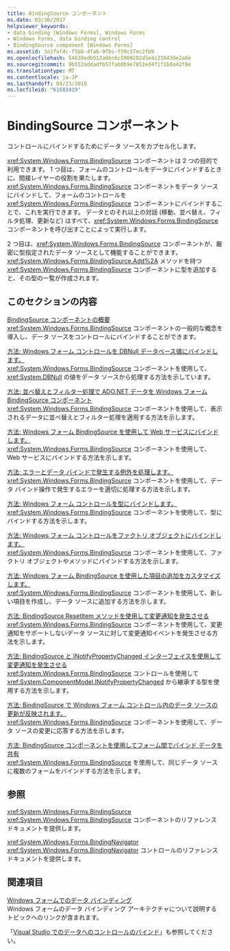 ```yaml
---
title: BindingSource コンポーネント
ms.date: 03/30/2017
helpviewer_keywords:
- data binding [Windows Forms], Windows Forms
- Windows Forms, data binding control
- BindingSource component [Windows Forms]
ms.assetid: 3e2faf4c-f5b8-4fa6-9fbc-f59c37ec2fb9
ms.openlocfilehash: 54639edb512a8bc6c5909282d5e4c210439e2a6e
ms.sourcegitcommit: 9b552addadfb57fab0b9e7852ed4f1f1b8a42f8e
ms.translationtype: MT
ms.contentlocale: ja-JP
ms.lasthandoff: 04/23/2019
ms.locfileid: "61683419"
---
```

# <a name="bindingsource-component"></a>BindingSource コンポーネント
コントロールにバインドするためにデータ ソースをカプセル化します。  
  
 <xref:System.Windows.Forms.BindingSource> コンポーネントは 2 つの目的で利用できます。 1 つ目は、フォームのコントロールをデータにバインドするときに、間接レイヤーの役割を果たします。 <xref:System.Windows.Forms.BindingSource> コンポーネントをデータ ソースにバインドして、フォームのコントロールを <xref:System.Windows.Forms.BindingSource> コンポーネントにバインドすることで、これを実行できます。 データとのそれ以上の対話 (移動、並べ替え、フィルタ処理、更新など) はすべて、<xref:System.Windows.Forms.BindingSource> コンポーネントを呼び出すことによって実行します。  
  
 2 つ目は、<xref:System.Windows.Forms.BindingSource> コンポーネントが、厳密に型指定されたデータ ソースとして機能することができます。 <xref:System.Windows.Forms.BindingSource.Add%2A> メソッドを持つ <xref:System.Windows.Forms.BindingSource> コンポーネントに型を追加すると、その型の一覧が作成されます。  
  
## <a name="in-this-section"></a>このセクションの内容  
 [BindingSource コンポーネントの概要](bindingsource-component-overview.md)  
 <xref:System.Windows.Forms.BindingSource> コンポーネントの一般的な概念を導入し、データ ソースをコントロールにバインドすることができます。  
  
 [方法: Windows フォーム コントロールを DBNull データベース値にバインドします。](how-to-bind-windows-forms-controls-to-dbnull-database-values.md)  
 <xref:System.Windows.Forms.BindingSource> コンポーネントを使用して、<xref:System.DBNull> の値をデータ ソースから処理する方法を示しています。  
  
 [方法: 並べ替えとフィルター処理で ADO.NET データを Windows フォーム BindingSource コンポーネント](sort-and-filter-ado-net-data-with-wf-bindingsource-component.md)  
 <xref:System.Windows.Forms.BindingSource> コンポーネントを使用して、表示されるデータに並べ替えとフィルター処理を適用する方法を示します。  
  
 [方法: Windows フォーム BindingSource を使用して Web サービスにバインドします。](how-to-bind-to-a-web-service-using-the-windows-forms-bindingsource.md)  
 <xref:System.Windows.Forms.BindingSource> コンポーネントを使用して、Web サービスにバインドする方法を示します。  
  
 [方法: エラーとデータ バインドで発生する例外を処理します。](how-to-handle-errors-and-exceptions-that-occur-with-databinding.md)  
 <xref:System.Windows.Forms.BindingSource> コンポーネントを使用して、データ バインド操作で発生するエラーを適切に処理する方法を示します。  
  
 [方法: Windows フォーム コントロールを型にバインドします。](how-to-bind-a-windows-forms-control-to-a-type.md)  
 <xref:System.Windows.Forms.BindingSource> コンポーネントを使用して、型にバインドする方法を示します。  
  
 [方法: Windows フォーム コントロールをファクトリ オブジェクトにバインドします。](how-to-bind-a-windows-forms-control-to-a-factory-object.md)  
 <xref:System.Windows.Forms.BindingSource> コンポーネントを使用して、ファクトリ オブジェクトやメソッドにバインドする方法を示します。  
  
 [方法: Windows フォーム BindingSource を使用した項目の追加をカスタマイズします。](how-to-customize-item-addition-with-the-windows-forms-bindingsource.md)  
 <xref:System.Windows.Forms.BindingSource> コンポーネントを使用して、新しい項目を作成し、データ ソースに追加する方法を示します。  
  
 [方法: BindingSource ResetItem メソッドを使用して変更通知を発生させる](how-to-raise-change-notifications-using-the-bindingsource-resetitem-method.md)  
 <xref:System.Windows.Forms.BindingSource> コンポーネントを使用して、変更通知をサポートしないデータ ソースに対して変更通知イベントを発生させる方法を示します。  
  
 [方法: BindingSource と INotifyPropertyChanged インターフェイスを使用して変更通知を発生させる](raise-change-notifications--bindingsource.md)  
 <xref:System.Windows.Forms.BindingSource> コントロールを使用して <xref:System.ComponentModel.INotifyPropertyChanged> から継承する型を使用する方法を示します。  
  
 [方法: BindingSource で Windows フォーム コントロール内のデータ ソースの更新が反映されます。](reflect-data-source-updates-in-a-wf-control-with-the-bindingsource.md)  
 <xref:System.Windows.Forms.BindingSource> コンポーネントを使用して、データ ソースの変更に応答する方法を示します。  
  
 [方法: BindingSource コンポーネントを使用してフォーム間でバインド データを共有](how-to-share-bound-data-across-forms-using-the-bindingsource-component.md)  
 <xref:System.Windows.Forms.BindingSource> を使用して、同じデータ ソースに複数のフォームをバインドする方法を示します。  
  
## <a name="reference"></a>参照  
 <xref:System.Windows.Forms.BindingSource>  
 <xref:System.Windows.Forms.BindingSource> コンポーネントのリファレンス ドキュメントを提供します。  
  
 <xref:System.Windows.Forms.BindingNavigator>  
 <xref:System.Windows.Forms.BindingNavigator> コントロールのリファレンス ドキュメントを提供します。  
  
## <a name="related-sections"></a>関連項目  
 [Windows フォームでのデータ バインディング](../windows-forms-data-binding.md)  
 Windows フォームのデータ バインディング アーキテクチャについて説明するトピックへのリンクが含まれます。  
  
 「[Visual Studio でのデータへのコントロールのバインド](/visualstudio/data-tools/bind-controls-to-data-in-visual-studio)」も参照してください。
